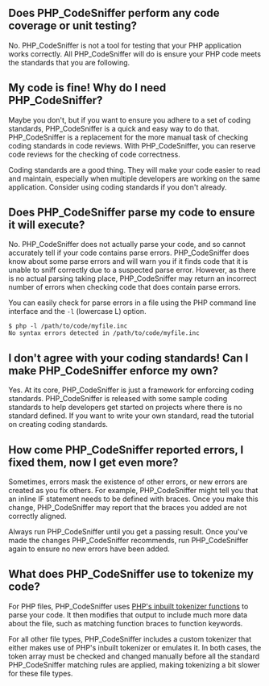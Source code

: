 ## Does PHP_CodeSniffer perform any code coverage or unit testing?
No. PHP_CodeSniffer is not a tool for testing that your PHP application works correctly. All PHP_CodeSniffer will do is ensure your PHP code meets the standards that you are following.

## My code is fine! Why do I need PHP_CodeSniffer?
Maybe you don't, but if you want to ensure you adhere to a set of coding standards, PHP_CodeSniffer is a quick and easy way to do that. PHP_CodeSniffer is a replacement for the more manual task of checking coding standards in code reviews. With PHP_CodeSniffer, you can reserve code reviews for the checking of code correctness.

Coding standards are a good thing. They will make your code easier to read and maintain, especially when multiple developers are working on the same application. Consider using coding standards if you don't already.

## Does PHP_CodeSniffer parse my code to ensure it will execute?
No. PHP_CodeSniffer does not actually parse your code, and so cannot accurately tell if your code contains parse errors. PHP_CodeSniffer does know about some parse errors and will warn you if it finds code that it is unable to sniff correctly due to a suspected parse error. However, as there is no actual parsing taking place, PHP_CodeSniffer may return an incorrect number of errors when checking code that does contain parse errors.

You can easily check for parse errors in a file using the PHP command line interface and the `-l` (lowercase L) option.

    $ php -l /path/to/code/myfile.inc
    No syntax errors detected in /path/to/code/myfile.inc
    
## I don't agree with your coding standards! Can I make PHP_CodeSniffer enforce my own?
Yes. At its core, PHP_CodeSniffer is just a framework for enforcing coding standards. PHP_CodeSniffer is released with some sample coding standards to help developers get started on projects where there is no standard defined. If you want to write your own standard, read the tutorial on creating coding standards.

## How come PHP_CodeSniffer reported errors, I fixed them, now I get even more?
Sometimes, errors mask the existence of other errors, or new errors are created as you fix others. For example, PHP_CodeSniffer might tell you that an inline IF statement needs to be defined with braces. Once you make this change, PHP_CodeSniffer may report that the braces you added are not correctly aligned.

Always run PHP_CodeSniffer until you get a passing result. Once you've made the changes PHP_CodeSniffer recommends, run PHP_CodeSniffer again to ensure no new errors have been added.

## What does PHP_CodeSniffer use to tokenize my code?
For PHP files, PHP_CodeSniffer uses [PHP's inbuilt tokenizer functions](http://www.php.net/tokenizer) to parse your code. It then modifies that output to include much more data about the file, such as matching function braces to function keywords.

For all other file types, PHP_CodeSniffer includes a custom tokenizer that either makes use of PHP's inbuilt tokenizer or emulates it. In both cases, the token array must be checked and changed manually before all the standard PHP_CodeSniffer matching rules are applied, making tokenizing a bit slower for these file types.